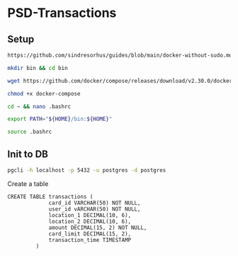 # PSD-Transactions

## Setup
```bash
https://github.com/sindresorhus/guides/blob/main/docker-without-sudo.md
```
```bash
mkdir bin && cd bin
```
```bash
wget https://github.com/docker/compose/releases/download/v2.30.0/docker-compose-linux-x86_64 -O docker-compose
```
```bash
chmod +x docker-compose
```
```bash
cd ~ && nano .bashrc
```
```bash
export PATH="${HOME}/bin:${HOME}"
```
```bash
source .bashrc
```

## Init to DB
```bash
pgcli -h localhost -p 5432 -u postgres -d postgres
```
Create a table
```
CREATE TABLE transactions (
             card_id VARCHAR(50) NOT NULL,
             user_id vARCHAR(50) NOT NULL,
             location_1 DECIMAL(10, 6),
             location_2 DECIMAL(10, 6),
             amount DECIMAL(15, 2) NOT NULL,
             card_limit DECIMAL(15, 2),
             transaction_time TIMESTAMP
         )
```
